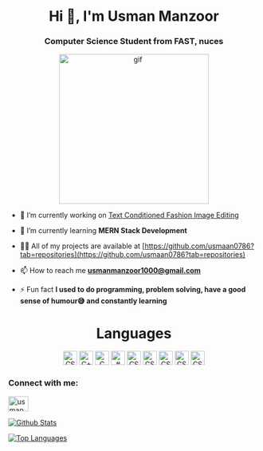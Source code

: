 <div align="center">  
<img src="https://komarev.com/ghpvc/?username=usmaan0786&style=flat-square&color=blue" alt=""/>
</div>

<h1 align="center">Hi 👋, I'm Usman Manzoor</h1>
<h3 align="center">Computer Science Student from FAST, nuces</h3>

<p align = "center"> <img src = "https://camo.githubusercontent.com/cae12fddd9d6982901d82580bdf321d81fb299141098ca1c2d4891870827bf17/68747470733a2f2f6d69726f2e6d656469756d2e636f6d2f6d61782f313336302f302a37513379765349765f7430696f4a2d5a2e676966" alt = "gif" width = "300px"></p>

- 🔭 I’m currently working on [Text Conditioned Fashion Image Editing](https://github.com/usmaan0786/Text-Conditioned-Fashion-Image-Editing)

- 🌱 I’m currently learning **MERN Stack Development**

- 👨‍💻 All of my projects are available at [https://github.com/usmaan0786?tab=repositories](https://github.com/usmaan0786?tab=repositories)

- 📫 How to reach me **usmanmanzoor1000@gmail.com**

- ⚡ Fun fact **I used to do programming, problem solving, have a good sense of humour😅 and constantly learning**


<h1 align = "center">Languages</h1>
<p align = "center"> 
  <img src="https://img.shields.io/badge/-Python-3776AB?logo=Python&logoColor=fff" alt="CSS"width="fixed-content"height="28">
  <img src="https://img.shields.io/badge/-C++-00599C?logo=C++&logoColor=fff" alt="C++" width="fixed-content"height="28">
  <img src="https://img.shields.io/badge/-C-A8B9CC?logo=C&logoColor=fff" alt="C" width="fixed-content"height="28">
  <img src="https://img.shields.io/badge/-#-99CC00?logo=#&logoColor=fff" alt="#" width="fixed-content"height="28">
  <img src="https://img.shields.io/badge/-Python-3776AB?logo=Python&logoColor=fff" alt="CSS"width="fixed-content"height="28">
  <img src="https://img.shields.io/badge/-Python-3776AB?logo=Python&logoColor=fff" alt="CSS"width="fixed-content"height="28">
  <img src="https://img.shields.io/badge/-Python-3776AB?logo=Python&logoColor=fff" alt="CSS"width="fixed-content"height="28">
  <img src="https://img.shields.io/badge/-Python-3776AB?logo=Python&logoColor=fff" alt="CSS" width="fixed-content"height="28">
  <img src="https://img.shields.io/badge/-Python-3776AB?logo=Python&logoColor=fff" alt="CSS" width="fixed-content"height="28">
  
</p>

<h3 align="left">Connect with me:</h3>
<p align="left">
<a href="https://linkedin.com/in/usman manzoor" target="blank"><img align="center" src="https://raw.githubusercontent.com/rahuldkjain/github-profile-readme-generator/master/src/images/icons/Social/linked-in-alt.svg" alt="usman manzoor" height="30" width="40" /></a>
</p>

[![Github Stats](https://github-readme-stats.vercel.app/api?username=usmaan0786&count_private=true&show_icons=true&theme=radical)](https://github.com/usmaan0786)

[![Top Languages](https://github-readme-stats.vercel.app/api/top-langs/?username=usmaan0786&langs_count=11&layout=compact&hide=html,css&theme=radical)](https://github.com/usmaan0786)
